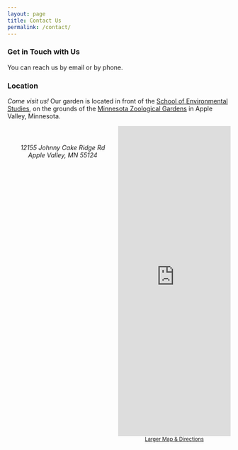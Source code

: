 ```yaml
---
layout: page
title: Contact Us
permalink: /contact/
---
```


<h3>Get in Touch with Us</h3>

<p>You can reach us by email or by phone.</p>

<h3>Location</h3>
<p><em>Come visit us!</em>  Our garden is located in front of the <a href='http://www.district196.org/ses/'>School of Environmental Studies</a>, on the grounds of the <a href='http://www.mnzoo.org/index.asp'>Minnesota Zoological Gardens</a> in Apple Valley, Minnesota.  </p>
<div style='display: table; width: 100%'>
<div style='display: table-row; '>
<address style='display: table-cell; vertical-align: top; padding-top: 40px; text-align:center; width: 250px' >
12155 Johnny Cake Ridge Rd <br/>
Apple Valley, MN 55124
</address>
<div style='display: table-cell; text-align: center; vertical-align: middle'>
<iframe style='magin-left: 4pt; width: 100%; height: 700px' frameborder="0" scrolling="no" marginheight="0" marginwidth="0" src="http://maps.google.com/maps?f=q&amp;source=s_q&amp;hl=en&amp;geocode=&amp;q=School+of+Environmental+Studies,+Johnny+Cake+Ridge+Road,+Apple+Valley,+MN&amp;aq=0&amp;sll=37.0625,-95.677068&amp;sspn=30.048013,55.810547&amp;ie=UTF8&amp;hq=School+of+Environmental+Studies,+Johnny+Cake+Ridge+Road,+Apple+Valley,+MN&amp;ll=44.77236,-93.190064&amp;spn=0.015842,0.032015&amp;output=embed">
</iframe>
<br />
<small><a target='_blank' href="http://maps.google.com/maps?f=q&amp;source=embed&amp;hl=en&amp;geocode=&amp;q=School+of+Environmental+Studies,+Johnny+Cake+Ridge+Road,+Apple+Valley,+MN&amp;aq=0&amp;sll=37.0625,-95.677068&amp;sspn=30.048013,55.810547&amp;ie=UTF8&amp;hq=School+of+Environmental+Studies,+Johnny+Cake+Ridge+Road,+Apple+Valley,+MN&amp;ll=44.77236,-93.190064&amp;spn=0.015842,0.032015" >Larger Map & Directions</a></small>
</div><!-- iframe div-->
</div><!-- table row-->
</div><!-- table -->
